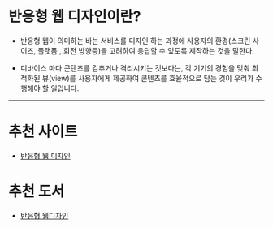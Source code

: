 # 반응형 웹 디자인이란?

- 반응형 웹이 의미하는 바는 서비스를 디자인 하는 과정에 사용자의 환경(스크린 사이즈, 플랫폼 , 회전 방향등)을 고려하여 응답할 수 있도록 제작하는 것을 말한다. 

- 디바이스 마다 콘텐츠를 감추거나 격리시키는 것보다는, 각 기기의 경험을 맞춰 최적화된 뷰(view)를 사용자에게 제공하여 콘텐츠를 효율적으로 담는 것이 우리가 수행해야 할 일입니다.

- - -

# 추천 사이트

- [반응형 웹 디자인](https://alistapart.com/article/responsive-web-design)

# 추천 도서

- [반응형 웹디자인](http://www.kyobobook.co.kr/product/detailViewKor.laf?ejkGb=KOR&mallGb=KOR&barcode=9791185885148&orderClick=LAG&Kc=)
